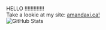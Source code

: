 HELLO !!!!!!!!!!!!! <br>
Take a lookie at my site: <a target="_blank" href="https://amanduhhhh.github.io/">amandaxi.ca!</a> <br>
![GitHub Stats](https://github-readme-stats.vercel.app/api/top-langs/?username=amanduhhhh&theme=tokyonight&show_icons=true&hide_border=true&layout=compact)
